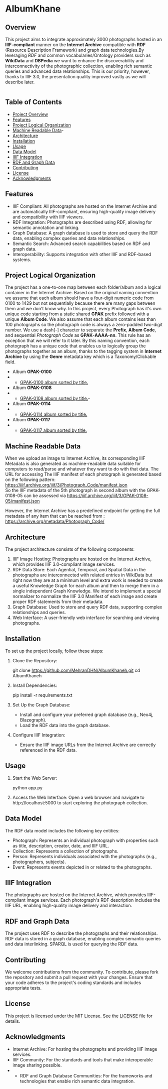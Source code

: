 # AlbumKhane

## Overview

This project aims to integrate approximately 3000 photographs hosted in an **IIIF-compliant** manner on the **Internet Archive** compatible with **RDF** (Resource Description Framework) and graph data technologies.By leveraging *RDF* and common vocabularies/Ontology providers such as **WikiData** and **DBPedia** we want to enhance the discoverability and interconnectivity of the photographic collection, enabling rich semantic queries and advanced data relationships. This is our priority, however, thanks to IIIF 3.0, the presentation quality improved vastly as we will describe later. 

<img src = "https://ids.si.edu/ids/iiif/FS-FSA_A.4_2.12.GN.23.07/full/full/0/default.jpg" alt="">

## Table of Contents

- [Project Overview](#overview)
- [Features](#features)
- [Project Logical Organization](#logicalorganization)
- [Machine Readable Data](#machinereadabledata)- 
- [Architecture](#architecture)
- [Installation](#installation)
- [Usage](#usage)
- [Data Model](#data-model)
- [IIIF Integration](#iiif-integration)
- [RDF and Graph Data](#rdf-and-graph-data)
- [Contributing](#contributing)
- [License](#license)
- [Acknowledgments](#acknowledgments)

## Features

- IIIF Compliant: All photographs are hosted on the Internet Archive and are automatically  IIIF-compliant, ensuring high-quality image delivery and compatibility with IIIF viewers.
- RDF Integration: Photographs are described using RDF, allowing for semantic annotation and linking.
- Graph Database: A graph database is used to store and query the RDF data, enabling complex queries and data relationships.
- Semantic Search: Advanced search capabilities based on RDF and graph data.
- Interoperability: Supports integration with other IIIF and RDF-based systems.

## Project Logical Organization

The project has a one-to-one map between each folder/album and a logical container in the Internet Archive.
Based on the original naming convention we assume that each album should have a four-digit numeric code from 0100 to 1429 but not sequentially because there are many gaps between them and we don't know why.
In this project, every Photograph has it's own unique code starting from a static shared **GPAK** prefix followed with a unique **Album Code**.
We also assume that each album contains less than 100 photographs so the photograph code is always a zero-padded two-digit number.
We use a dash[-] character to separate  the **Prefix**, **Album Code**, and sequential *Photograph Code* as **GPAK**-**AAAA**-**nn**.
This rule has an exception that we will refer to it later.
By this naming convention, each photograph has a unique code that enables us to logically group  the photographs together as an album, thanks to the tagging system in **Internet Archive** by using the **Genre** metadata key which is a Taxonomy/Clickable field.
- Album **GPAK-0100** 
- - <a href="https://archive.org/search?query=genre%3A%22GPAK-0100%22&sort=title" target="_blank"> GPAK-0100 album sorted by title.</a>
- Album **GPAK-0108**
- - <a href="https://archive.org/search?query=genre%3A%22GPAK-0108%22&sort=title" target="_blank"> GPAK-0108 album sorted by title.</a>- 
- Album **GPAK-0114**
- - <a href="https://archive.org/search?query=genre%3A%22GPAK-0114%22&sort=title" target="_blank"> GPAK-0114 album sorted by title.</a>
- Album **GPAK-0117**
- - <a href="https://archive.org/search?query=genre%3A%22GPAK-0117%22&sort=title" target="_blank"> GPAK-0117 album sorted by title.</a>               

## Machine Readable Data

When we upload an image to Internet Archive, its corresponding IIIF Metadata is also generated as machine-readable data suitable for computers to read/parse and whatever they want to do with that data.
The URL for accessing The IIIF manifest of each photograph is generated based on the following pattern:<br>
 https://iiif.archive.org/iiif/3/Photograph_Code/manifest.json<br>
 So the IIIF metadata of the 5th photograph in second album with the GPAK-0108-05 can be assessed via  https://iiif.archive.org/iiif/3/GPAK-0108-05/manifest.json<br/>
 
However, the Internet Archive has a predefined endpoint for getting the full metadata of any item that can be reached from :<br>
https://archive.org/metadata/Photograph_Code/



## Architecture

The project architecture consists of the following components:

1. IIIF Image Hosting: Photographs are hosted on the Internet Archive, which provides IIIF 3.0-compliant image services.
2. RDF Data Store: Each Agential, Temporal, and Spatial Data in the photographs are interconnected with related entries in WikiData but right now they are at a minimum level and extra work is needed to create a useful Knowledge Graph for each album and then to merge them in a single independent Graph Knowledge.
We intend to implement a special normalizer to normalize the IIIF 3.0 Manifest of each image and create proper RDF statements from their metadata.
3. Graph Database: Used to store and query RDF data, supporting complex relationships and queries.
4. Web Interface: A user-friendly web interface for searching and viewing photographs.

## Installation

To set up the project locally, follow these steps:

1. Clone the Repository:
   
    git clone https://github.com/MehranDHN/AlbumKhaneh.git
    cd AlbumKhaneh
    
2. Install Dependencies:
   
    pip install -r requirements.txt
    
3. Set Up the Graph Database:
    - Install and configure your preferred graph database (e.g., Neo4j, Blazegraph).
    - Load the RDF data into the graph database.

4. Configure IIIF Integration:
    - Ensure the IIIF image URLs from the Internet Archive are correctly referenced in the RDF data.

## Usage

1. Start the Web Server:
   
    python app.py
    
2. Access the Web Interface:
    Open a web browser and navigate to http://localhost:5000 to start exploring the photograph collection.

## Data Model

The RDF data model includes the following key entities:

- Photograph: Represents an individual photograph with properties such as title, description, creator, date, and IIIF URL.
- Collection: Represents a collection of photographs.
- Person: Represents individuals associated with the photographs (e.g., photographers, subjects).
- Event: Represents events depicted in or related to the photographs.

## IIIF Integration

The photographs are hosted on the Internet Archive, which provides IIIF-compliant image services. Each photograph's RDF description includes the IIIF URL, enabling high-quality image delivery and interaction.

## RDF and Graph Data

The project uses RDF to describe the photographs and their relationships. RDF data is stored in a graph database, enabling complex semantic queries and data interlinking. SPARQL is used for querying the RDF data.

## Contributing

We welcome contributions from the community. To contribute, please fork the repository and submit a pull request with your changes. Ensure that your code adheres to the project's coding standards and includes appropriate tests.

## License

This project is licensed under the MIT License. See the [LICENSE](LICENSE) file for details.

## Acknowledgments

- Internet Archive: For hosting the photographs and providing IIIF image services.
- IIIF Community: For the standards and tools that make interoperable image sharing possible.
- - RDF and Graph Database Communities: For the frameworks and technologies that enable rich semantic data integration.

